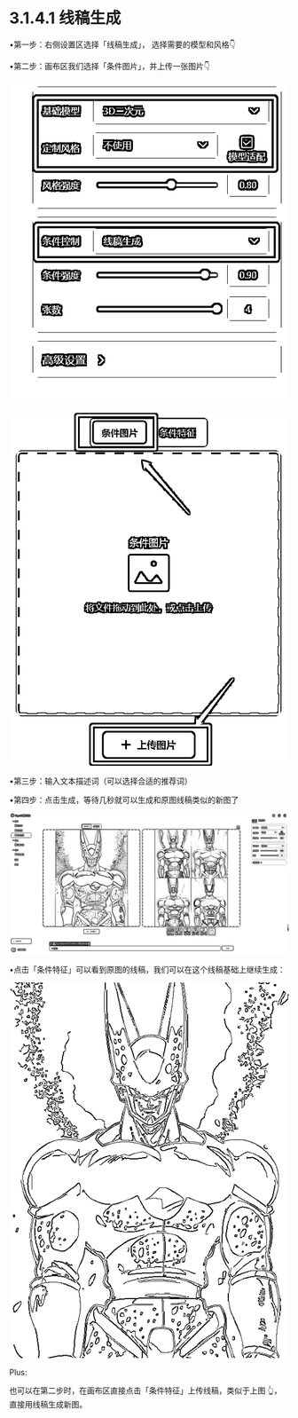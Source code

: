 # 3.1.4.1 线稿生成

•第一步：右侧设置区选择「线稿生成」， 选择需要的模型和风格👇

•第二步：画布区我们选择「条件图片」，并上传一张图片👇

![](img/0a83c62f895a1ba03f3214944d3fabb2.png)

![](img/a2d92765f388b79a4d9c915275171e1a.png)

•第三步：输入文本描述词（可以选择合适的推荐词）

•第四步：点击生成，等待几秒就可以生成和原图线稿类似的新图了

![](img/9652b1b1c7cbf18356075d36cce7dcd8.png)

•点击「条件特征」可以看到原图的线稿，我们可以在这个线稿基础上继续生成：

![](img/f4efe37207a18d7258fe0c5b9f76bfb5.png)

Plus:

也可以在第二步时，在画布区直接点击「条件特征」上传线稿，类似于上图 👆，直接用线稿生成新图。